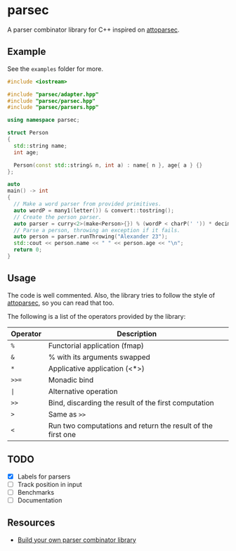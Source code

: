 # parsec

A parser combinator library for C++ inspired on
[attoparsec](https://hackage.haskell.org/package/attoparsec-0.14.4/docs/Data-Attoparsec-Text.html).

## Example

See the `examples` folder for more.

```cpp
#include <iostream>

#include "parsec/adapter.hpp"
#include "parsec/parsec.hpp"
#include "parsec/parsers.hpp"

using namespace parsec;

struct Person
{
  std::string name;
  int age;

  Person(const std::string& n, int a) : name{ n }, age{ a } {}
};

auto
main() -> int
{
  // Make a word parser from provided primitives.
  auto wordP = many1(letter()) & convert::tostring();
  // Create the person parser.
  auto parser = curry<2>(make<Person>{}) % (wordP < charP(' ')) * decimal();
  // Parse a person, throwing an exception if it fails.
  auto person = parser.runThrowing("Alexander 23");
  std::cout << person.name << " " << person.age << "\n";
  return 0;
}
```

## Usage

The code is well commented. Also, the library tries to follow the style of
[attoparsec](https://hackage.haskell.org/package/attoparsec-0.14.4/docs/Data-Attoparsec-Text.html),
so you can read that too.

The following is a list of the operators provided by the library:

| Operator  | Description                                                   |
| --------- | --------------------------------------------------------------|
| `%`       | Functorial application (fmap)                                 |
| `&`       | % with its arguments swapped                                  |
| `*`       | Applicative application (<*>)                                 |
| `>>=`     | Monadic bind                                                  |
| `\|`      | Alternative operation                                         |
| `>>`      | Bind, discarding the result of the first computation          |
| `>`       | Same as `>>`                                                  |
| `<`       | Run two computations and return the result of the first one   |


## TODO

- [x] Labels for parsers
- [ ] Track position in input
- [ ] Benchmarks
- [ ] Documentation

## Resources

- [Build your own parser combinator
  library](https://fsharpforfunandprofit.com/posts/understanding-parser-combinators-3/)


